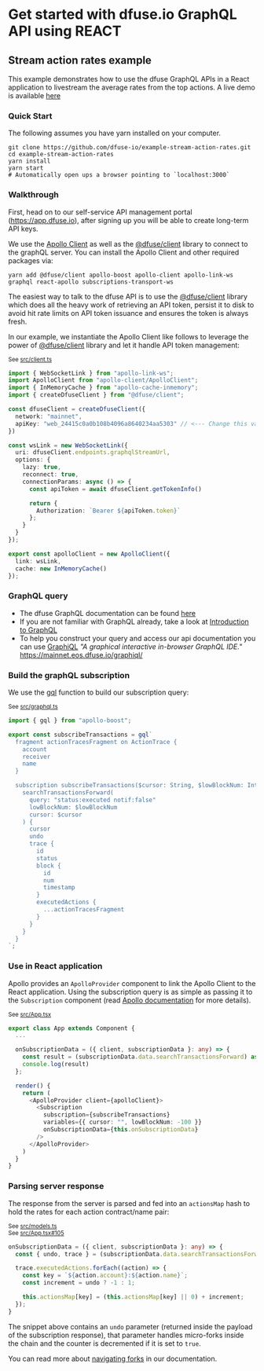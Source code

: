 # Get started with dfuse.io GraphQL API using REACT

## Stream action rates example

This example demonstrates how to use the dfuse GraphQL APIs in a React application to livestream the
average rates from the top actions. A live demo is available [here](http://labs.dfuse.io/livesearch/)

### Quick Start

The following assumes you have yarn installed on your computer.

    git clone https://github.com/dfuse-io/example-stream-action-rates.git
    cd example-stream-action-rates
    yarn install
    yarn start
    # Automatically open ups a browser pointing to `localhost:3000`

### Walkthrough

First, head on to our self-service API management portal (https://app.dfuse.io), after signing up you
will be able to create long-term API keys.

We use the [Apollo Client](https://www.apollographql.com/docs/react/) as well as the
[@dfuse/client](https://github.com/dfuse-io/client-js)
library to connect to the graphQL server. You can install the Apollo Client and other
required packages via:

```
yarn add @dfuse/client apollo-boost apollo-client apollo-link-ws graphql react-apollo subscriptions-transport-ws
```

The easiest way to talk to the dfuse API is to use the [@dfuse/client](https://github.com/dfuse-io/client-js)
library which does all the heavy work of retrieving an API token, persist it to disk to avoid hit rate limits on
API token issuance and ensures the token is always fresh.

In our example, we instantiate the Apollo Client like follows to leverage the power of
[@dfuse/client](https://github.com/dfuse-io/client-js) library and let it handle API token management:

<small>See [src/client.ts](https://github.com/dfuse-io/example-stream-action-rates/tree/master/src/client.ts)</small>

```typescript
import { WebSocketLink } from "apollo-link-ws";
import ApolloClient from "apollo-client/ApolloClient";
import { InMemoryCache } from "apollo-cache-inmemory";
import { createDfuseClient } from "@dfuse/client";

const dfuseClient = createDfuseClient({
  network: "mainnet",
  apiKey: "web_24415c0a0b108b4096a8640234aa5303" // <--- Change this value for your own API Key!
})

const wsLink = new WebSocketLink({
  uri: dfuseClient.endpoints.graphqlStreamUrl,
  options: {
    lazy: true,
    reconnect: true,
    connectionParams: async () => {
      const apiToken = await dfuseClient.getTokenInfo()

      return {
        Authorization: `Bearer ${apiToken.token}`
      };
    }
  }
});

export const apolloClient = new ApolloClient({
  link: wsLink,
  cache: new InMemoryCache()
});
```

### GraphQL query

- The dfuse GraphQL documentation can be found [here](https://docs.dfuse.io/#graphql)
- If you are not familiar with GraphQL already, take a look at [Introduction to GraphQL](https://graphql.org/learn/)
- To help you construct your query and access our api documentation you can use [GraphiQL](https://mainnet.eos.dfuse.io/graphiql/) _"A graphical interactive in-browser GraphQL IDE."_
https://mainnet.eos.dfuse.io/graphiql/

### Build the graphQL subscription

We use the [gql](https://www.apollographql.com/docs/react/essentials/queries) function to build our subscription query:

<small>See [src/graphql.ts](https://github.com/dfuse-io/example-stream-action-rates/tree/master/src/graphql.ts)</small>

```typescript
import { gql } from "apollo-boost";

export const subscribeTransactions = gql`
  fragment actionTracesFragment on ActionTrace {
    account
    receiver
    name
  }

  subscription subscribeTransactions($cursor: String, $lowBlockNum: Int64) {
    searchTransactionsForward(
      query: "status:executed notif:false"
      lowBlockNum: $lowBlockNum
      cursor: $cursor
    ) {
      cursor
      undo
      trace {
        id
        status
        block {
          id
          num
          timestamp
        }
        executedActions {
          ...actionTracesFragment
        }
      }
    }
  }
`;
```

### Use in React application

Apollo provides an `ApolloProvider` component to link the Apollo Client to the React application. Using
the subscription query is as simple as passing it to the `Subscription` component (read
[Apollo documentation](https://www.apollographql.com/docs/react/advanced/subscriptions) for more details).

<small>See [src/App.tsx](https://github.com/dfuse-io/example-stream-action-rates/tree/master/src/App.tsx)</small>

```typescript
export class App extends Component {
  ...

  onSubscriptionData = ({ client, subscriptionData }: any) => {
    const result = (subscriptionData.data.searchTransactionsForward) as SearchResult;
    console.log(result)
  };

  render() {
    return (
      <ApolloProvider client={apolloClient}>
        <Subscription
          subscription={subscribeTransactions}
          variables={{ cursor: "", lowBlockNum: -100 }}
          onSubscriptionData={this.onSubscriptionData}
        />
      </ApolloProvider>
    )
  }
}

```

### Parsing server response

The response from the server is parsed and fed into an `actionsMap` hash to hold the rates for each action contract/name pair:

<small>See [src/models.ts](https://github.com/dfuse-io/example-stream-action-rates/tree/master/src/models.ts)</small>
<br>
<small>See [src/App.tsx#105](https://github.com/dfuse-io/example-stream-action-rates/tree/master/src/App.tsx#L105)</small>

```typescript
onSubscriptionData = ({ client, subscriptionData }: any) => {
  const { undo, trace } = (subscriptionData.data.searchTransactionsForward) as SearchResult;

  trace.executedActions.forEach((action) => {
    const key = `${action.account}:${action.name}`;
    const increment = undo ? -1 : 1;

    this.actionsMap[key] = (this.actionsMap[key] || 0) + increment;
  });
}
```

The snippet above contains an `undo` parameter (returned inside the payload of the subscription response),
that parameter handles micro-forks inside the chain and the counter is decremented if it is set to `true`.

You can read more about [navigating forks](https://docs.dfuse.io/#websocket-navigating-forks) in our documentation.
